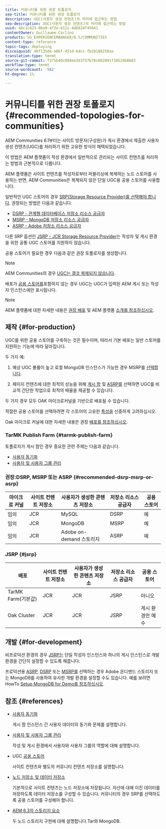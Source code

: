 ```yaml
---
title: 커뮤니티를 위한 권장 토폴로지
seo-title: 커뮤니티를 위한 권장 토폴로지
description: UGC(사용자 생성 컨텐츠)의 처리에 접근하는 방법
seo-description: UGC(사용자 생성 컨텐츠)의 처리에 접근하는 방법
uuid: 4bc1c423-0ba9-4f2e-b11c-4d6824f45641
contentOwner: Guillaume Carlino
products: SG_EXPERIENCEMANAGER/6.5/COMMUNITIES
content-type: reference
topic-tags: deploying
discoiquuid: 46f135de-a0bf-451d-bdcc-fb29188250aa
translation-type: tm+mt
source-git-commit: f375b40c084ee363757b78c602091f38524b8b03
workflow-type: tm+mt
source-wordcount: '562'
ht-degree: 1%

---
```



# 커뮤니티를 위한 권장 토폴로지 {#recommended-topologies-for-communities}

AEM Communities 6.1부터는 사이트 방문자(구성원)가 게시 환경에서 제출한 사용자 생성 컨텐츠(UGC)를 처리하기 위한 고유한 방식이 채택되었습니다.

이 방법은 AEM 플랫폼이 작성 환경에서 일반적으로 관리되는 사이트 컨텐츠를 처리하는 방법과 근본적으로 다릅니다.

AEM 플랫폼은 사이트 컨텐츠를 작성자로부터 퍼블리싱에 복제하는 노드 스토어를 사용하는 반면, AEM Communities은 복제되지 않은 단일 UGC용 공용 스토어를 사용합니다.

일반적인 UGC 스토어의 경우 [SRP(Storage Resource Provider)를 선택해야 합니다](working-with-srp.md). 권장되는 방법은 다음과 같습니다.

* [DSRP - 관계형 데이터베이스 저장소 리소스 공급자](dsrp.md)
* [MSRP - MongoDB 저장소 리소스 공급자](msrp.md)
* [ASRP - Adobe 저장소 리소스 공급자](asrp.md)

다른 SRP 옵션인 [JSRP - JCR Storage Resource Provider](jsrp.md)는 작성자 및 게시 환경을 위한 공통 UGC 스토어를 지원하지 않습니다.

공용 스토어가 필요한 경우 다음과 같은 권장 토폴로지를 생성합니다.

>[!NOTE]
>
>AEM Communities의 경우 [UGC는 결코 복제되지 않습니다](working-with-srp.md#ugc-never-replicated).
>
>배포가 [공용 스토어를](working-with-srp.md)포함하지 않는 경우 UGC는 UGC가 입력된 AEM 게시 또는 작성자 인스턴스에만 표시됩니다.


>[!NOTE]
>
>AEM 플랫폼에 대한 자세한 내용은 [권장 배포](../../help/sites-deploying/recommended-deploys.md) 및 AEM 플랫폼 [소개를 참조하십시오](../../help/sites-deploying/data-store-config.md).

## 제작 {#for-production}

UGC를 위한 공용 스토어를 구축하는 것은 필수이며, 따라서 기본 배포는 일반 스토어를 지원하는 기능에 따라 달라집니다.

두 가지 예:

1. 예상 UGC 볼륨이 높고 로컬 MongoDB 인스턴스가 가능한 경우 MSRP를 [선택합니다](msrp.md).

1. 페이지 컨텐츠에 대한 최적의 성능을 위해 [게시 팜](../../help/sites-deploying/recommended-deploys.md#tarmk-farm) 및 [ASRP를](asrp.md) 선택하면 UGC를 비교적 간단한 작업으로 최적의 배율을 제공할 수 있습니다.

두 가지 경우 모두 OAK 마이크로커널을 기반으로 배포될 수 있습니다.

적절한 공용 스토어를 선택하려면 각 스토어의 고유한 [특성을](working-with-srp.md#characteristics-of-srp-options) 신중하게 고려하십시오.

Oak 마이크로 커널에 대한 자세한 내용은 권장 [배포를 참조하십시오](../../help/sites-deploying/recommended-deploys.md).

### TarMK Publish Farm {#tarmk-publish-farm}

토폴로지가 게시 팜인 경우 중요한 관련 주제는 다음과 같습니다.

* [사용자 동기화](sync.md)
* [사용자 및 사용자 그룹 관리](users.md)

### 권장:DSRP, MSRP 또는 ASRP {#recommended-dsrp-msrp-or-asrp}

| 마이크로 커널 | 사이트 컨텐트 저장소 | 사용자가 생성한 콘텐츠 저장소 | 저장소 리소스 공급자 | 공용 스토어 |
|-------------|------------------------|----------------------------------|---------------------------|---------------|
| 임의 | JCR | MySQL | DSRP | 예 |
| 임의 | JCR | MongoDB | MSRP | 예 |
| 임의 | JCR | Adobe on-demand 스토리지 | ASRP | 예 |

### JSRP {#jsrp}


| 배포 | 사이트 컨텐트 저장소 | 사용자가 생성한 콘텐츠 저장소 | 저장소 리소스 공급자 | 공용 스토어 |
|----------------------|------------------------|----------------------------------|---------------------------|---------------------------------|
| TarMK Farm(기본값) | JCR | JCR | JSRP | 아니오 |
| Oak Cluster | JCR | JCR | JSRP | 게시 환경만 예수 |

## 개발 {#for-development}

비프로덕션 환경의 경우 [JSRP는](jsrp.md) 단일 작성자 인스턴스와 하나의 게시 인스턴스로 개발 환경을 간단히 설정할 수 있도록 해줍니다.

프로덕션용 [ASRP](asrp.md), [DSRP](dsrp.md) 또는 [MSRP를](msrp.md) 선택하는 경우 Adobe 온디맨드 스토리지 또는 MongoDB를 사용하여 유사한 개발 환경을 설정할 수도 있습니다. 예를 보려면 HowTo [Setup MongoDB for Demo를 참조하십시오](demo-mongo.md).

## 참조 {#references}

* [사용자 동기화](sync.md)

   게시 팜 인스턴스 간 사용자 데이터의 동기화 문제를 설명합니다.

* [사용자 및 사용자 그룹 관리](users.md)

   작성 및 게시 환경에서 사용자와 사용자 그룹의 역할에 대해 설명합니다.

* UGC [공용 스토어](working-with-srp.md)

   사이트 컨텐츠와 별도의 커뮤니티 컨텐츠 저장소를 설명합니다.

* [노드 저장소 및 데이터 저장소](../../help/sites-deploying/data-store-config.md)

   기본적으로 사이트 컨텐츠는 노드 저장소에 저장됩니다. 자산에 대해 이진 데이터를 저장하도록 데이터 저장소를 구성할 수 있습니다. 커뮤니티의 경우 SRP를 선택하도록 공용 스토어를 구성해야 합니다.

* [AEM 6.3의 스토리지 요소](../../help/sites-deploying/storage-elements-in-aem-6.md)

   두 노드 스토리지 구현에 대해 설명합니다.Tar와 MongoDB.
